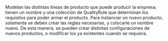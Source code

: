 Modelan las distintas líneas de producto que puede producir la empresa; tienen un nombre y una colección de QualityRule que determinan los requisitos para poder armar el producto. Para instanciar un nuevo producto, solamente se deben crear las reglas necesarias, y colocarle un nombre nuevo. De esta manera, se pueden crear distintas configuraciones de nuevos productos, o modificar los ya existentes cuando se requiera.